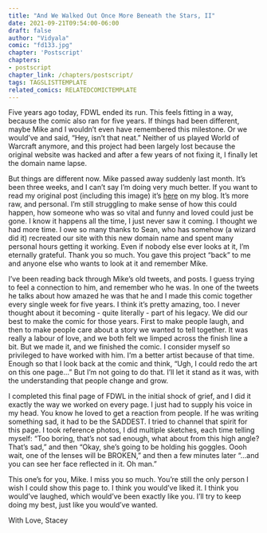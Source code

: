 ```yaml
---
title: "And We Walked Out Once More Beneath the Stars, II"
date: 2021-09-21T09:54:00-06:00
draft: false
author: "Vidyala"
comic: "fd133.jpg"
chapter: 'Postscript'
chapters:
- postscript
chapter_link: /chapters/postscript/
tags: TAGSLISTTEMPLATE
related_comics: RELATEDCOMICTEMPLATE
---
```

Five years ago today, FDWL ended its run. This feels fitting in a way, because the comic also ran for five years. If things had been different, maybe Mike and I wouldn’t even have remembered this milestone. Or we would’ve and said, “Hey, isn’t that neat.” Neither of us played World of Warcraft anymore, and this project had been largely lost because the original website was hacked and after a few years of not fixing it, I finally let the domain name lapse. 

But things are different now. Mike passed away suddenly last month. It’s been three weeks, and I can’t say I’m doing very much better. If you want to read my original post (including this image) it’s [here](https://manalicious.wordpress.com/2021/09/05/and-we-walked-out-once-more-beneath-the-stars/) on my blog. It’s more raw, and personal. I’m still struggling to make sense of how this could happen, how someone who was so vital and funny and loved could just be gone. I know it happens all the time, I just never saw it coming. I thought we had more time. I owe so many thanks to Sean, who has somehow (a wizard did it) recreated our site with this new domain name and spent many personal hours getting it working. Even if nobody else ever looks at it, I’m eternally grateful. Thank you so much. You gave this project “back” to me and anyone else who wants to look at it and remember Mike.

I’ve been reading back through Mike’s old tweets, and posts. I guess trying to feel a connection to him, and remember who he was. In one of the tweets he talks about how amazed he was that he and I made this comic together every single week for five years. I think it’s pretty amazing, too. I never thought about it becoming - quite literally - part of his legacy. We did our best to make the comic for those years. First to make people laugh, and then to make people care about a story we wanted to tell together. It was really a labour of love, and we both felt we limped across the finish line a bit. But we made it, and we finished the comic. I consider myself so privileged to have worked with him. I’m a better artist because of that time. Enough so that I look back at the comic and think, “Ugh, I could redo the art on this one page…” But I’m not going to do that. I’ll let it stand as it was, with the understanding that people change and grow. 

I completed this final page of FDWL in the initial shock of grief, and I did it exactly the way we worked on every page. I just had to supply his voice in my head. You know he loved to get a reaction from people. If he was writing something sad, it had to be the SADDEST. I tried to channel that spirit for this page. I took reference photos, I did multiple sketches, each time telling myself: “Too boring, that’s not sad enough, what about from this high angle? That’s sad,” and then “Okay, she’s going to be holding his goggles. Oooh wait, one of the lenses will be BROKEN,” and then a few minutes later “...and you can see her face reflected in it. Oh man.” 

This one’s for you, Mike. I miss you so much. You’re still the only person I wish I could show this page to. I think you would’ve liked it. I think you would’ve laughed, which would’ve been exactly like you. I’ll try to keep doing my best, just like you would’ve wanted.

With Love,
Stacey